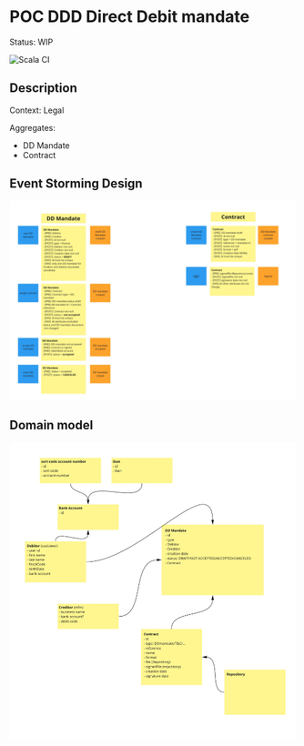# POC DDD Direct Debit mandate
Status: WIP

![Scala CI](https://github.com/abaddon/POC_DDD_ddmandate/workflows/Scala%20CI/badge.svg)

## Description
Context: Legal

Aggregates: 
- DD Mandate
- Contract

## Event Storming Design
![alt text](./docs/AggregateDefinition.jpg)

## Domain model
![alt text](./docs/DomainModel.jpg)
